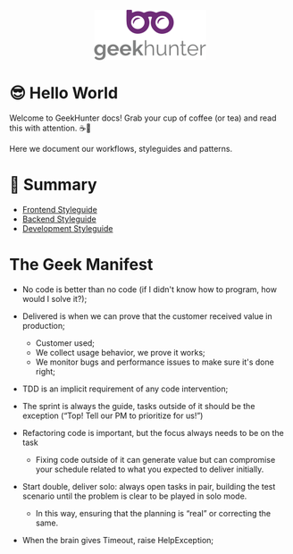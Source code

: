<p align="center">
  <img alt="logo" src="/docs/logo.png" width="200">
</p>

# 😎 Hello World

Welcome to GeekHunter docs! Grab your cup of coffee (or tea) and read this with attention. ☕🍵

Here we document our workflows, styleguides and patterns.

# :pushpin: Summary

* [Frontend Styleguide](https://github.com/GeekHunter-Brasil/hello-world/tree/master/frontend-styleguide)
* [Backend Styleguide](https://github.com/GeekHunter-Brasil/hello-world/tree/master/backend-styleguide)
* [Development Styleguide](https://github.com/GeekHunter-Brasil/hello-world/tree/master/development-styleguide)


# The Geek Manifest

- No code is better than no code (if I didn't know how to program, how would I solve it?);
- Delivered is when we can prove that the customer received value in production;
  - Customer used;
  - We collect usage behavior, we prove it works;
  - We monitor bugs and performance issues to make sure it's done right;
- TDD is an implicit requirement of any code intervention;
- The sprint is always the guide, tasks outside of it should be the exception (“Top! Tell our PM to prioritize for us!”)
- Refactoring code is important, but the focus always needs to be on the task
  - Fixing code outside of it can generate value but can compromise your schedule related to what you expected to deliver initially.
- Start double, deliver solo: always open tasks in pair, building the test scenario until the problem is clear to be played in solo mode.
  - In this way, ensuring that the planning is “real” or correcting the same.

- When the brain gives Timeout, raise HelpException;

